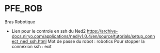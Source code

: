 # PFE_ROB
Bras Robotique

- Lien pour le controle en ssh du Ned2
  https://archive-docs.niryo.com/applications/ned/v1.0.4/en/source/tutorials/setup_connect_ned_ssh.html
Mot de passe du robot : robotics
Pour stopper la connexion ssh : exit

